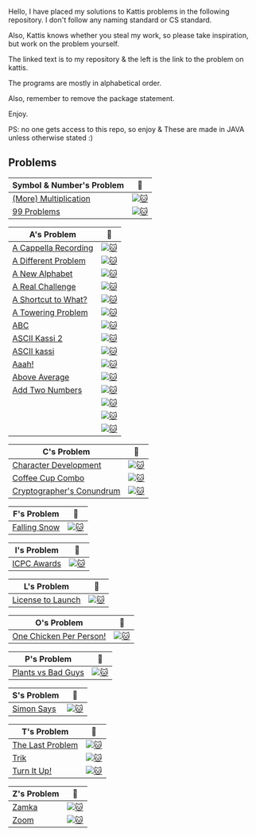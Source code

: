 Hello, I have placed my solutions to Kattis problems in the following repository. I don't follow any naming standard or CS standard.

Also, Kattis knows whether you steal my work, so please take inspiration, but work on the problem yourself.

The linked text is to my repository & the left is the link to the problem on kattis.

The programs are mostly in alphabetical order.

Also, remember to remove the package statement.

Enjoy.

PS: no one gets access to this repo, so enjoy & These are made in JAVA unless otherwise stated :)

## Problems
| Symbol & Number's Problem | :link: |
|       -       |       -       |
| [(More) Multiplication](https://github.com/unrushed/Kattis/blob/main/Done/MessyMultiply.java) | [![:cat:](https://open.kattis.com/favicon)](https://open.kattis.com/problems/multiplication) |
| [99 Problems](https://github.com/unrushed/Kattis/blob/main/Done/Price.java) | [![:cat:](https://open.kattis.com/favicon)](https://open.kattis.com/problems/99problems) |

| A's Problem | :link: |
|       -       |       -       |
| [A Cappella Recording](https://github.com/unrushed/Kattis/blob/main/Done/ACappella.java) | [![:cat:](https://open.kattis.com/favicon)](https://open.kattis.com/problems/acappellarecording) |
| [A Different Problem](https://github.com/unrushed/Kattis/blob/main/Done/Subtraction.java) | [![:cat:](https://open.kattis.com/favicon)](https://open.kattis.com/problems/different) |
| [A New Alphabet](https://github.com/unrushed/Kattis/blob/main/Done/NewLanguage.java) | [![:cat:](https://open.kattis.com/favicon)](https://open.kattis.com/problems/anewalphabet) |
| [A Real Challenge](https://github.com/unrushed/Kattis/blob/main/Done/Field.java) | [![:cat:](https://open.kattis.com/favicon)](https://open.kattis.com/problems/areal) |
| [A Shortcut to What?](https://github.com/unrushed/Kattis/blob/main/Done/SimpleCalcuation.java) | [![:cat:](https://open.kattis.com/favicon)](https://open.kattis.com/problems/shortcuttowhat) |
| [A Towering Problem](https://github.com/unrushed/Kattis/blob/main/Done/Towering.java) | [![:cat:](https://open.kattis.com/favicon)](https://open.kattis.com/problems/towering) |
| [ABC](https://github.com/unrushed/Kattis/blob/main/Done/Reorder.java) | [![:cat:](https://open.kattis.com/favicon)](https://open.kattis.com/problems/abc) |
| [ASCII Kassi 2](https://github.com/unrushed/Kattis/blob/main/Done/ASCIIKassi2.java) | [![:cat:](https://open.kattis.com/favicon)](https://open.kattis.com/problems/asciikassi2) |
| [ASCII kassi]() | [![:cat:](https://open.kattis.com/favicon)](https://open.kattis.com/problems/asciikassi) |
| [Aaah!]() | [![:cat:](https://open.kattis.com/favicon)](https://open.kattis.com/problems/aaah) |
| [Above Average](https://github.com/unrushed/Kattis/blob/main/Done/AboveAverage.java) | [![:cat:](https://open.kattis.com/favicon)](https://open.kattis.com/problems/aboveaverage) |
| [Add Two Numbers]() | [![:cat:](https://open.kattis.com/favicon)](https://open.kattis.com/problems/addtwonumbers) |
| []() | [![:cat:](https://open.kattis.com/favicon)]() |
| []() | [![:cat:](https://open.kattis.com/favicon)]() |
| []() | [![:cat:](https://open.kattis.com/favicon)]() |

| C's Problem | :link: |
|       -       |       -       |
| [Character Development](https://github.com/unrushed/Kattis/blob/main/Done/Relationships.java) | [![:cat:](https://open.kattis.com/favicon)](https://open.kattis.com/problems/character) |
| [Coffee Cup Combo](https://github.com/unrushed/Kattis/blob/main/Done/Coffee.java) | [![:cat:](https://open.kattis.com/favicon)](https://open.kattis.com/problems/coffeecupcombo) |
| [Cryptographer's Conundrum](https://github.com/unrushed/Kattis/blob/main/Done/Per.java) | [![:cat:](https://open.kattis.com/favicon)](https://open.kattis.com/problems/conundrum) |

| F's Problem | :link: |
|       -       |       -       |
| [Falling Snow](https://github.com/unrushed/Kattis/blob/main/Done/Snow.java) | [![:cat:](https://open.kattis.com/favicon)](https://open.kattis.com/problems/fallingsnow2) |

| I's Problem | :link: |
|       -       |       -       |
| [ICPC Awards](https://github.com/unrushed/Kattis/blob/main/Done/ICPCAwards.java) | [![:cat:](https://open.kattis.com/favicon)](https://open.kattis.com/problems/icpcawards) |

| L's Problem | :link: |
|       -       |       -       |
| [License to Launch](https://github.com/unrushed/Kattis/blob/main/Done/LicenseToLaunch.java) | [![:cat:](https://open.kattis.com/favicon)](https://open.kattis.com/problems/licensetolaunch) |

| O's Problem | :link: |
|       -       |       -       |
| [One Chicken Per Person!](https://github.com/unrushed/Kattis/blob/main/Done/OnceChickenPerPerson.java) | [![:cat:](https://open.kattis.com/favicon)]((https://open.kattis.com/problems/onechicken)) |

| P's Problem | :link: |
|       -       |       -       |
| [Plants vs Bad Guys](https://github.com/unrushed/Kattis/blob/main/Done/PlantsVSZombies.java) | [![:cat:](https://open.kattis.com/favicon)](https://open.kattis.com/problems/pvbg) |

| S's Problem | :link: |
|       -       |       -       |
| [Simon Says](https://github.com/unrushed/Kattis/blob/main/Done/SimonSays.java) | [![:cat:](https://open.kattis.com/favicon)](https://open.kattis.com/problems/simonsays) |

| T's Problem | :link: |
|       -       |       -       |
| [The Last Problem](https://github.com/unrushed/Kattis/blob/main/Done/TheLastProblem.java) | [![:cat:](https://open.kattis.com/favicon)](https://open.kattis.com/problems/thelastproblem) |
| [Trik](https://github.com/unrushed/Kattis/blob/main/Done/CupsGame.java) | [![:cat:](https://open.kattis.com/favicon)](https://open.kattis.com/problems/trik) |
| [Turn It Up!](https://github.com/unrushed/Kattis/blob/main/Done/TurnItUp.java) | [![:cat:](https://open.kattis.com/favicon)](https://open.kattis.com/problems/skruop) |

| Z's Problem | :link: |
|       -       |       -       |
| [Zamka](https://github.com/unrushed/Kattis/blob/main/Done/Zamka.java) | [![:cat:](https://open.kattis.com/favicon)](https://open.kattis.com/problems/zamka) |
| [Zoom](https://github.com/unrushed/Kattis/blob/main/Done/Zoom.java) | [![:cat:](https://open.kattis.com/favicon)](https://open.kattis.com/problems/zoom) |
